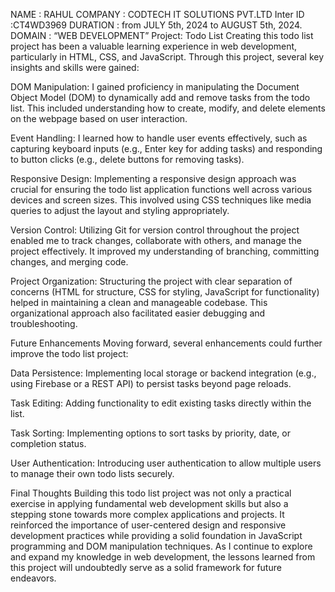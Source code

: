 NAME : RAHUL
COMPANY : CODTECH IT SOLUTIONS PVT.LTD
Inter ID :CT4WD3969
DURATION : from JULY 5th, 2024 to AUGUST 5th, 2024.
DOMAIN : “WEB DEVELOPMENT” 
Project: Todo List
Creating this todo list project has been a valuable learning experience in web development, particularly in HTML, CSS, and JavaScript. Through this project, several key insights and skills were gained:

DOM Manipulation: I gained proficiency in manipulating the Document Object Model (DOM) to dynamically add and remove tasks from the todo list. This included understanding how to create, modify, and delete elements on the webpage based on user interaction.

Event Handling: I learned how to handle user events effectively, such as capturing keyboard inputs (e.g., Enter key for adding tasks) and responding to button clicks (e.g., delete buttons for removing tasks).

Responsive Design: Implementing a responsive design approach was crucial for ensuring the todo list application functions well across various devices and screen sizes. This involved using CSS techniques like media queries to adjust the layout and styling appropriately.

Version Control: Utilizing Git for version control throughout the project enabled me to track changes, collaborate with others, and manage the project effectively. It improved my understanding of branching, committing changes, and merging code.

Project Organization: Structuring the project with clear separation of concerns (HTML for structure, CSS for styling, JavaScript for functionality) helped in maintaining a clean and manageable codebase. This organizational approach also facilitated easier debugging and troubleshooting.

Future Enhancements
Moving forward, several enhancements could further improve the todo list project:

Data Persistence: Implementing local storage or backend integration (e.g., using Firebase or a REST API) to persist tasks beyond page reloads.

Task Editing: Adding functionality to edit existing tasks directly within the list.

Task Sorting: Implementing options to sort tasks by priority, date, or completion status.

User Authentication: Introducing user authentication to allow multiple users to manage their own todo lists securely.

Final Thoughts
Building this todo list project was not only a practical exercise in applying fundamental web development skills but also a stepping stone towards more complex applications and projects. It reinforced the importance of user-centered design and responsive development practices while providing a solid foundation in JavaScript programming and DOM manipulation techniques. As I continue to explore and expand my knowledge in web development, the lessons learned from this project will undoubtedly serve as a solid framework for future endeavors.
